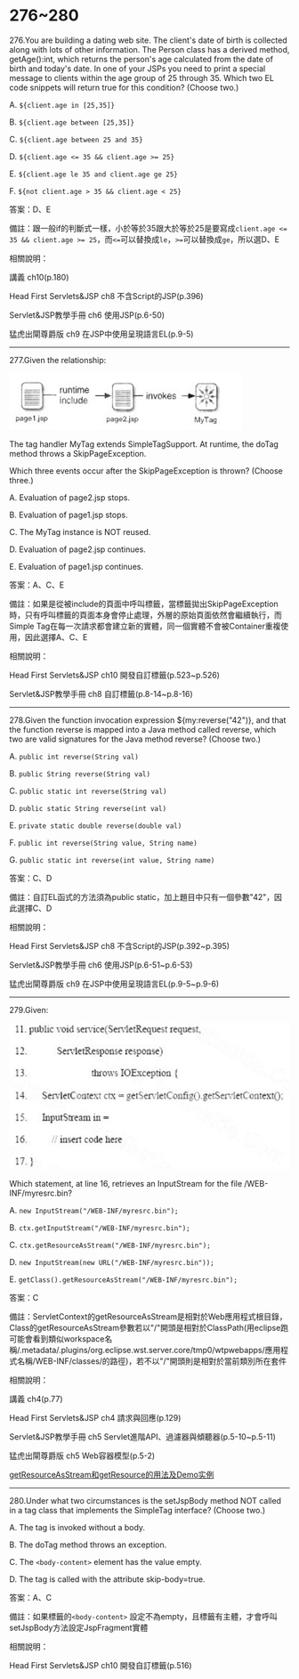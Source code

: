 276~280
========================

276.You are building a dating web site. The client's date of birth is collected along with lots of other information. The Person class has a derived method, getAge():int, which returns the person's age calculated from the date of birth and today's date.  In one of your JSPs you need to print a special message to clients within the age group of 25 through 35. Which two EL code snippets will return true for this condition?  (Choose two.)

A.   `${client.age in [25,35]}` 

B.   `${client.age between [25,35]}` 

C.   `${client.age between 25 and 35}` 

D.   `${client.age <= 35 && client.age >= 25}` 

E.   `${client.age le 35 and client.age ge 25}` 

F.   `${not client.age > 35 && client.age < 25}`

<!--sec data-title="解析" data-id="section276_2" data-collapse=true ces-->
答案：D、E

備註：跟一般if的判斷式一樣，小於等於35跟大於等於25是要寫成`client.age <= 35 && client.age >= 25`，而`<=`可以替換成`le`，`>=`可以替換成`ge`，所以選D、E

相關說明：

講義 ch10(p.180)

Head First Servlets&JSP ch8 不含Script的JSP(p.396)

Servlet&JSP教學手冊 ch6 使用JSP(p.6-50)

猛虎出閘尊爵版 ch9 在JSP中使用呈現語言EL(p.9-5)
<!--endsec-->

---
277.Given the relationship:

![1506468973356](/media/727.jpeg)

The tag handler MyTag extends SimpleTagSupport. At runtime, the doTag method throws a
SkipPageException.

Which three events occur after the SkipPageException is thrown? (Choose three.)

A. Evaluation of page2.jsp stops. 

B. Evaluation of page1.jsp stops.

C. The MyTag instance is NOT reused.

D. Evaluation of page2.jsp continues.

E. Evaluation of page1.jsp continues.

<!--sec data-title="解析" data-id="section277_2" data-collapse=true ces-->
答案：A、C、E

備註：如果是從被include的頁面中呼叫標籤，當標籤拋出SkipPageException時，只有呼叫標籤的頁面本身會停止處理，外層的原始頁面依然會繼續執行，而Simple Tag在每一次請求都會建立新的實體，同一個實體不會被Container重複使用，因此選擇A、C、E

相關說明：

Head First Servlets&JSP ch10 開發自訂標籤(p.523~p.526)

Servlet&JSP教學手冊 ch8 自訂標籤(p.8-14~p.8-16)
<!--endsec-->

---
278.Given the function invocation expression ${my:reverse("42")}, and that the function reverse is mapped into a Java method called reverse, which two are valid signatures for the Java method reverse? (Choose two.)

A. `public int reverse(String val)`

B. `public String reverse(String val)`

C. `public static int reverse(String val)`

D. `public static String reverse(int val)`

E. `private static double reverse(double val)`

F. `public int reverse(String value, String name)`

G. `public static int reverse(int value, String name)`

<!--sec data-title="解析" data-id="section278_2" data-collapse=true ces-->
答案：C、D

備註：自訂EL函式的方法須為public static，加上題目中只有一個參數"42"，因此選擇C、D

相關說明：

Head First Servlets&JSP ch8 不含Script的JSP(p.392~p.395)

Servlet&JSP教學手冊 ch6 使用JSP(p.6-51~p.6-53)

猛虎出閘尊爵版 ch9 在JSP中使用呈現語言EL(p.9-5~p.9-6)
<!--endsec-->

---
279.Given:

![1506469410216](/media/28236.jpeg)

Which statement, at line 16, retrieves an InputStream for the file /WEB-INF/myresrc.bin?

A. `new InputStream("/WEB-INF/myresrc.bin");`

B. `ctx.getInputStream("/WEB-INF/myresrc.bin");`

C. `ctx.getResourceAsStream("/WEB-INF/myresrc.bin");`

D. `new InputStream(new URL("/WEB-INF/myresrc.bin"));`

E. `getClass().getResourceAsStream("/WEB-INF/myresrc.bin");`

<!--sec data-title="解析" data-id="section279_2" data-collapse=true ces-->
答案：C

備註：ServletContext的getResourceAsStream是相對於Web應用程式根目錄，Class的getResourceAsStream參數若以"/"開頭是相對於ClassPath(用eclipse跑可能會看到類似workspace名稱/.metadata/.plugins/org.eclipse.wst.server.core/tmp0/wtpwebapps/應用程式名稱/WEB-INF/classes/的路徑)，若不以"/"開頭則是相對於當前類別所在套件

相關說明：

講義 ch4(p.77)

Head First Servlets&JSP ch4 請求與回應(p.129)

Servlet&JSP教學手冊 ch5 Servlet進階API、過濾器與傾聽器(p.5-10~p.5-11)

猛虎出閘尊爵版 ch5 Web容器模型(p.5-2)

[getResourceAsStream和getResource的用法及Demo实例](https://my.oschina.net/u/195065/blog/191796)
<!--endsec-->

---
280.Under what two circumstances is the setJspBody method NOT called in a tag class that implements the SimpleTag interface? (Choose two.)

A. The tag is invoked without a body.

B. The doTag method throws an exception.

C. The `<body-content>` element has the value empty.

D. The tag is called with the attribute skip-body=true.

<!--sec data-title="解析" data-id="section280_2" data-collapse=true ces-->
答案：A、C

備註：如果標籤的`<body-content>` 設定不為empty，且標籤有主體，才會呼叫setJspBody方法設定JspFragment實體

相關說明：

Head First Servlets&JSP ch10 開發自訂標籤(p.516)
<!--endsec-->